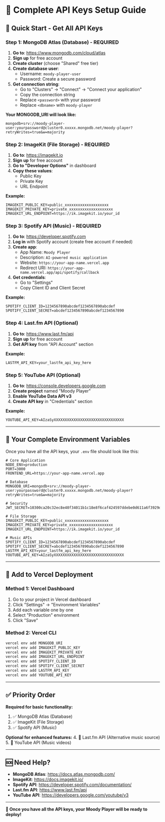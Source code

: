 # 🔑 Complete API Keys Setup Guide

## 🚀 **Quick Start - Get All API Keys**

### **Step 1: MongoDB Atlas (Database) - REQUIRED**

1. **Go to**: https://www.mongodb.com/cloud/atlas
2. **Sign up** for free account
3. **Create cluster** (choose "Shared" free tier)
4. **Create database user**:
   - Username: `moody-player-user`
   - Password: Create a secure password
5. **Get connection string**:
   - Go to "Clusters" → "Connect" → "Connect your application"
   - Copy the connection string
   - Replace `<password>` with your password
   - Replace `<dbname>` with `moody-player`

**Your MONGODB_URI will look like:**
```
mongodb+srv://moody-player-user:yourpassword@cluster0.xxxxx.mongodb.net/moody-player?retryWrites=true&w=majority
```

### **Step 2: ImageKit (File Storage) - REQUIRED**

1. **Go to**: https://imagekit.io
2. **Sign up** for free account
3. **Go to "Developer Options"** in dashboard
4. **Copy these values**:
   - Public Key
   - Private Key  
   - URL Endpoint

**Example:**
```
IMAGEKIT_PUBLIC_KEY=public_xxxxxxxxxxxxxxxxxxxx
IMAGEKIT_PRIVATE_KEY=private_xxxxxxxxxxxxxxxxxxxx
IMAGEKIT_URL_ENDPOINT=https://ik.imagekit.io/your_id
```

### **Step 3: Spotify API (Music) - REQUIRED**

1. **Go to**: https://developer.spotify.com
2. **Log in** with Spotify account (create free account if needed)
3. **Create app**:
   - App Name: `Moody Player`
   - Description: `AI-powered music application`
   - Website: `https://your-app-name.vercel.app`
   - Redirect URI: `https://your-app-name.vercel.app/api/spotify/callback`
4. **Get credentials**:
   - Go to "Settings"
   - Copy Client ID and Client Secret

**Example:**
```
SPOTIFY_CLIENT_ID=1234567890abcdef1234567890abcdef
SPOTIFY_CLIENT_SECRET=abcdef1234567890abcdef1234567890
```

### **Step 4: Last.fm API (Optional)**

1. **Go to**: https://www.last.fm/api
2. **Sign up** for free account
3. **Get API key** from "API Account" section

**Example:**
```
LASTFM_API_KEY=your_lastfm_api_key_here
```

### **Step 5: YouTube API (Optional)**

1. **Go to**: https://console.developers.google.com
2. **Create project** named "Moody Player"
3. **Enable YouTube Data API v3**
4. **Create API key** in "Credentials" section

**Example:**
```
YOUTUBE_API_KEY=AIzaSyXXXXXXXXXXXXXXXXXXXXXXXXXXXXXXXX
```

---

## 📝 **Your Complete Environment Variables**

Once you have all the API keys, your `.env` file should look like this:

```env
# Core Application
NODE_ENV=production
PORT=3000
FRONTEND_URL=https://your-app-name.vercel.app

# Database
MONGODB_URI=mongodb+srv://moody-player-user:yourpassword@cluster0.xxxxx.mongodb.net/moody-player?retryWrites=true&w=majority

# Security
JWT_SECRET=10300ca20c32ec8e40f34011b1c18e8f6caf424597ddebe0d611a6f3929d0bebb34b6e0719b4d5b8c5c4a44831fd765345efe497685f9653f7418595fa62753e

# File Storage
IMAGEKIT_PUBLIC_KEY=public_xxxxxxxxxxxxxxxxxxxx
IMAGEKIT_PRIVATE_KEY=private_xxxxxxxxxxxxxxxxxxxx
IMAGEKIT_URL_ENDPOINT=https://ik.imagekit.io/your_id

# Music APIs
SPOTIFY_CLIENT_ID=1234567890abcdef1234567890abcdef
SPOTIFY_CLIENT_SECRET=abcdef1234567890abcdef1234567890
LASTFM_API_KEY=your_lastfm_api_key_here
YOUTUBE_API_KEY=AIzaSyXXXXXXXXXXXXXXXXXXXXXXXXXXXXXXXX
```

---

## 🚀 **Add to Vercel Deployment**

### **Method 1: Vercel Dashboard**
1. Go to your project in Vercel dashboard
2. Click "Settings" → "Environment Variables"
3. Add each variable one by one
4. Select "Production" environment
5. Click "Save"

### **Method 2: Vercel CLI**
```bash
vercel env add MONGODB_URI
vercel env add IMAGEKIT_PUBLIC_KEY
vercel env add IMAGEKIT_PRIVATE_KEY
vercel env add IMAGEKIT_URL_ENDPOINT
vercel env add SPOTIFY_CLIENT_ID
vercel env add SPOTIFY_CLIENT_SECRET
vercel env add LASTFM_API_KEY
vercel env add YOUTUBE_API_KEY
```

---

## ✅ **Priority Order**

**Required for basic functionality:**
1. ✅ MongoDB Atlas (Database)
2. ✅ ImageKit (File Storage)
3. ✅ Spotify API (Music)

**Optional for enhanced features:**
4. 🔄 Last.fm API (Alternative music source)
5. 🔄 YouTube API (Music videos)

---

## 🆘 **Need Help?**

- **MongoDB Atlas**: https://docs.atlas.mongodb.com/
- **ImageKit**: https://docs.imagekit.io/
- **Spotify API**: https://developer.spotify.com/documentation/
- **Last.fm API**: https://www.last.fm/api
- **YouTube API**: https://developers.google.com/youtube/v3

---

**🎵 Once you have all the API keys, your Moody Player will be ready to deploy!**
